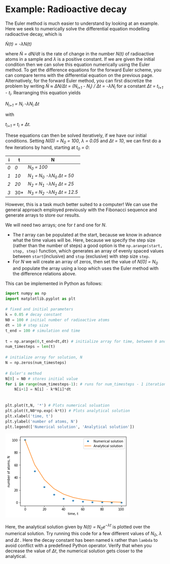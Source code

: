 # Example: Radioactive decay

The Euler method is much easier to understand by looking at an example.  Here we seek to numerically solve the differential equation modelling radioactive decay, which is

*Ṅ(t) = -λN(t)*

where *Ṅ = dN/dt* is the rate of change in the number *N(t)* of radioactive atoms in a sample and *λ* is a positive constant. If we are given the initial condition then we can solve this equation numerically using the Euler method. To get the difference equations for the forward Euler scheme, you can compare terms with the differential equation on the previous page.  Alternatively, for the forward Euler method, you can first discretize the problem by writing *Ṅ ≈ ΔN/Δt = (N<sub>i+1</sub> - N<sub>i</sub>) / Δt = -λN<sub>i</sub>* for a constant *Δt = t<sub>i+1</sub> - t<sub>i</sub>*.  Rearranging this equation yields

*N<sub>i+1</sub> = N<sub>i</sub> -λN<sub>i</sub> Δt*

with

*t<sub>i+1</sub> = t<sub>i</sub> + Δt.*

These equations can then be solved iteratively, if we have our initial conditions.  Setting *N(0) = N<sub>0</sub> = 100*, *λ = 0.05* and *Δt = 10*, we can first do a few iterations by hand, starting at *t<sub>0</sub> = 0*:

|  i  |  t  | N |
|  -  |  -  | - |
|  *0*  |  *0* | *N<sub>0</sub> = 100* |
|   *1*    |   *10*    |    *N<sub>1</sub> = N<sub>0</sub> -λN<sub>0</sub> Δt = 50*  |
|   *2*    |    *20*   |   *N<sub>2</sub> = N<sub>1</sub> -λN<sub>1</sub> Δt = 25*    |
|   *3*    |    30*   |   *N<sub>3</sub> = N<sub>2</sub> -λN<sub>2</sub> Δt = 12.5*     |

However, this is a task much better suited to a computer!  We can use the general approach employed previously with the Fibonacci sequence and generate arrays to store our results. 

We will need two arrays; one for *t* and one for *N*.

* The *t* array can be populated at the start, because we know in advance what the time values will be. Here, because we specify the step size (rather than the number of steps) a good option is the `np.arange(start, stop, step)` function, which generates an array of evenly spaced values between `start`(inclusive) and `stop` (exclusive) with step size `step`.
* For *N* we will create an array of zeros, then set the value of *N[0] = N<sub>0</sub>* and populate the array using a loop which uses the Euler method with the difference relations above.

This can be implemented in Python as follows:

``` python
import numpy as np
import matplotlib.pyplot as plt

# fixed and initial parameters
k = 0.05 # decay constant
N0 = 100 # initial number of radioactive atoms
dt = 10 # step size
t_end = 100 # simulation end time

t = np.arange(0,t_end+dt,dt) # initialize array for time, between 0 and t_end inclusive, with step-size dt
num_timesteps = len(t)

# initialize array for solution, N
N = np.zeros(num_timesteps)

# Euler's method
N[0] = N0 # stores initial value
for i in range(num_timesteps-1): # runs for num_timesteps - 1 iterations
    N[i+1] = N[i] - k*N[i]*dt


plt.plot(t,N, '*') # Plots numerical soluation
plt.plot(t,N0*np.exp(-k*t)) # Plots analytical solution
plt.xlabel('time, t')
plt.ylabel('number of atoms, N')
plt.legend(['Numerical solution', 'Analytical solution'])
```

![Radioactive decay modeling](images/radioactive-decay.png)

Here, the analytical solution given by *N(t) = N<sub>0</sub>e<sup>−λt</sup>* is plotted over the numerical solution.  Try running this code for a few different values of *N<sub>0</sub>*,  *λ* and *Δt* .  Here the decay constant has been named `k` rather than `lambda` to avoid conflict with a predefined Python operator.  Verify that when you decrease the value of *Δt*, the numerical solution gets closer to the analytical.